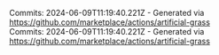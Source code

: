 Commits: 2024-06-09T11:19:40.221Z - Generated via https://github.com/marketplace/actions/artificial-grass
<br>
Commits: 2024-06-09T11:19:40.221Z - Generated via https://github.com/marketplace/actions/artificial-grass
<br>
